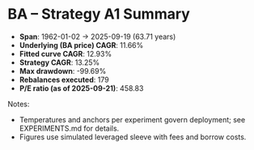 # BA – Strategy A1 Summary

- **Span**: 1962-01-02 → 2025-09-19 (63.71 years)
- **Underlying (BA price) CAGR**: 11.66%
- **Fitted curve CAGR**: 12.93%
- **Strategy CAGR**: 13.25%
- **Max drawdown**: -99.69%
- **Rebalances executed**: 179
- **P/E ratio (as of 2025-09-21)**: 458.83

Notes:

- Temperatures and anchors per experiment govern deployment; see EXPERIMENTS.md for details.
- Figures use simulated leveraged sleeve with fees and borrow costs.

